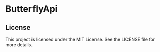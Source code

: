 # ButterflyApi




## License

This project is licensed under the MIT License. See the LICENSE file for more details.
